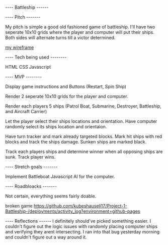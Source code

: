 ---- Battleship ------

---- Pitch -------

My pitch is simple a good old fashioned game of battleship. I'll have two seperate 10x10 grids 
where the player and computer will put their ships. Both sides will alternate turns till a victor 
 determined.


[my wireframe](https://github.com/kubeshauseli17/Project-1-Battleship-/blob/main/wireframe.png)


---- Tech being used --------

HTML
CSS
Javascript

---- MVP --------

Display game instructions and Buttons (Restart, Spin Ship)

Render 2 seperate 10x10 grids for the player and computer.

Render each players 5 ships (Patrol Boat, Submarine, Destroyer, Battleship, and Aircraft Carrier)

Let the player select their ships locations and orientation. Have computer randomly select its 
ships location and orientaion.

Have turn tracker and mark already targeted blocks. Mark hit ships with red blocks and track the
ships damage. Sunken ships are marked black. 

Track each players ships and determine winner when all opposing ships are sunk. Track player wins.

---- Stretch goals -------

Implement Battleboat Javascript AI for the computer.

---- Roadbloacks -------

Not certain, everything seems fairly doable.

broken game
https://github.com/kubeshauseli17/Project-1-Battleship-/deployments/activity_log?environment=github-pages

---- Reflections ------
I definitely should've picked something easier. I couldn't figure out the logic issues with randomly placing computer ships and verifying they arent intersecting. I ran into that bug yesterday morning and couldn't figure out a way around it.